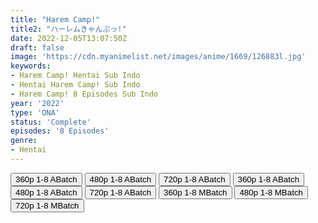```yaml
---
title: "Harem Camp!"
title2: "ハーレムきゃんぷっ!"
date: 2022-12-05T13:07:50Z
draft: false
image: 'https://cdn.myanimelist.net/images/anime/1669/126883l.jpg'
keywords:
- Harem Camp! Hentai Sub Indo
- Hentai Harem Camp! Sub Indo
- Harem Camp! 8 Episodes Sub Indo
year: '2022'
type: 'ONA'
status: 'Complete'
episodes: '8 Episodes'
genre:
- Hentai
---
```


<div class="d-g gg-5 gtc-r ai-c">
<button onclick="window.open('?barcz=20221212_Kusagiri-asia-HC-Batch-360p-zip/Kusagiri.asia_HC.Batch_360p','_blank')">360p 1-8 ABatch</button>
<button onclick="window.open('?barcz=20221212_Kusagiri-asia-HC-Batch-360p-zip/Kusagiri.asia_HC.Batch_480p','_blank')">480p 1-8 ABatch</button>
<button onclick="window.open('?barcz=20221212_Kusagiri-asia-HC-Batch-360p-zip/Kusagiri.asia_HC.Batch_720p','_blank')">720p 1-8 ABatch</button>
<button onclick="window.open('?barc=YjbzonFygs_20221209/Batch/1-8/Kuramanime-HRCAMP-1_8-Mp4360','_blank')">360p 1-8 ABatch</button>
<button onclick="window.open('?barc=YjbzonFygs_20221209/Batch/1-8/Kuramanime-HRCAMP-1_8-Mp4480','_blank')">480p 1-8 ABatch</button>
<button onclick="window.open('?barc=YjbzonFygs_20221209/Batch/1-8/Kuramanime-HRCAMP-1_8-Mp4720','_blank')">720p 1-8 ABatch</button>
<button onclick="window.open('?bmed=bdoqq6dz3jdbt7g','_blank')">360p 1-8 MBatch</button>
<button onclick="window.open('?bmed=xqn41vdcr9slz2c','_blank')">480p 1-8 MBatch</button>
<button onclick="window.open('?bmed=d806cd89ob9k3ei','_blank')">720p 1-8 MBatch</button>
</div>